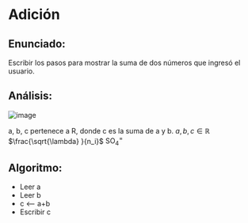 # Adición

## Enunciado:
Escribir los pasos para mostrar la suma de dos números que ingresó el usuario.

## Análisis:
  
  ![image](https://lh3.googleusercontent.com/bwCU11mMaKejZ25DpMilFnyImHe6rkq9vxHBWNclXqPC7WyFLXJcCYF2ojSdvrTzBFmB_6QV=s0 "Proceso.png")
  
  a, b, c pertenece a R, donde c es la suma de a y b.
  $a, b, c\in\mathbb{R}$ 
  $\frac{\sqrt{\lambda} }{n_i}$
  $\mbox{SO}_4^=$
  
## Algoritmo:
  - Leer a
  - Leer b
  - c <-- a+b
  - Escribir c
